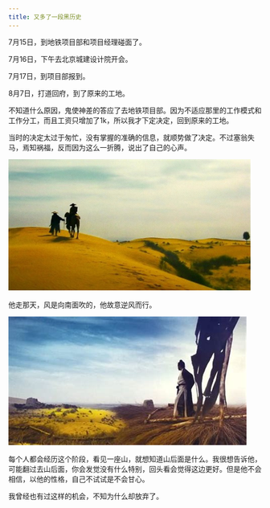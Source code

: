 ```yaml
---
title: 又多了一段黑历史
---
```


7月15日，到地铁项目部和项目经理碰面了。

7月16日，下午去北京城建设计院开会。

7月17日，到项目部报到。

8月7日，打道回府，到了原来的工地。

不知道什么原因，鬼使神差的答应了去地铁项目部。因为不适应那里的工作模式和工作分工，而且工资只增加了1k，所以我才下定决定，回到原来的工地。

当时的决定太过于匆忙，没有掌握的准确的信息，就顺势做了决定。不过塞翁失马，焉知祸福，反而因为这么一折腾，说出了自己的心声。


<img src="/images/20180807/go.jpg">

他走那天，风是向南面吹的，他故意逆风而行。


<img src="/images/20180807/back.jpg">

每个人都会经历这个阶段，看见一座山，就想知道山后面是什么。我很想告诉他，可能翻过去山后面，你会发觉没有什么特别，回头看会觉得这边更好。但是他不会相信，以他的性格，自己不试试是不会甘心。 

我曾经也有过这样的机会，不知为什么却放弃了。 